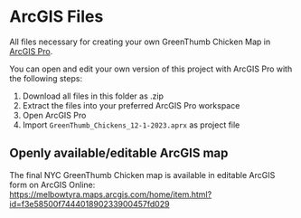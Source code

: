 # ArcGIS Files

All files necessary for creating your own GreenThumb Chicken Map in [ArcGIS Pro](https://www.esri.com/en-us/arcgis/products/arcgis-pro/overview).

You can open and edit your own version of this project with ArcGIS Pro with the following steps:
1. Download all files in this folder as .zip
2. Extract the files into your preferred ArcGIS Pro workspace
3. Open ArcGIS Pro
4. Import `GreenThumb_Chickens_12-1-2023.aprx` as project file
   
## Openly available/editable ArcGIS map
The final NYC GreenThumb Chicken map is available in editable ArcGIS form on ArcGIS Online: https://melbowtyra.maps.arcgis.com/home/item.html?id=f3e58500f744401890233900457fd029

